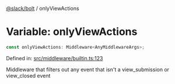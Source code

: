 [@slack/bolt](../index.md) / onlyViewActions

# Variable: onlyViewActions

```ts
const onlyViewActions: Middleware<AnyMiddlewareArgs>;
```

Defined in: [src/middleware/builtin.ts:123](https://github.com/slackapi/bolt-js/blob/main/src/middleware/builtin.ts#L123)

Middleware that filters out any event that isn't a view_submission or view_closed event
